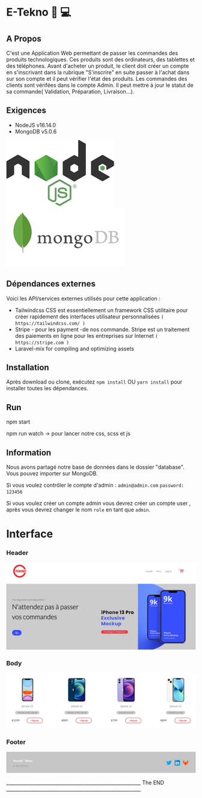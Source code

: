 # E-Tekno  :iphone: :computer:

## A Propos
C'est une Application Web permettant de passer les commandes des produits technologiques. Ces produits sont des ordinateurs, des tablettes et des téléphones. Avant d'acheter un produit, le client doit créer un compte en s'inscrivant dans la rubrique "S'inscrire" en suite passer à l'achat dans sur son compte et il peut vérifier l'état des produits. Les commandes des clients sont vérifées dans le compte Admin. Il peut mettre à jour le statut de sa commande( Validation, Préparation, Livraison...).

## Exigences

* NodeJS v16.14.0
* MongoDB v5.0.6

![alt text](./images-git/node.png ) 		![alt text](./images-git/mongo.png  )
	
## Dépendances externes

Voici les API/services externes utilisés pour cette application :
* Tailwindcss CSS est essentiellement un framework CSS utilitaire pour créer rapidement des interfaces utilisateur personnalisées ` ( https://tailwindcss.com/ ) `
* Stripe - pour les payment -de nos commande.  Stripe est un traitement des paiements en ligne pour les entreprises sur Internet  `( https://stripe.com )`
* Laravel-mix for compiling and optimizing assets 


## Installation 
Après download ou clone, exécutez `npm install` OU `yarn install` pour installer toutes les dépendances.

## Run

npm start

npm run watch -> pour lancer notre css, scss et js


## Information

Nous avons partagé notre base de données dans le dossier "database". Vous pouvez importer sur MongoDB. 

Si vous voulez contrôler le compte d'admin : `admin@admin.com`  `password: 123456` 

Si vous voulez créer un compte admin vous devrez créer un compte user , après vous devrez changer le nom `role` en tant que `admin`.


# Interface
### Header
![alt text](./images-git/e-tekno-header.png)

### Body
![alt text](./images-git/e-tekno-body.png)

### Footer
![alt text](./images-git/e-tekno-footer.png)



________________________________________________________ The END ________________________________________________________
